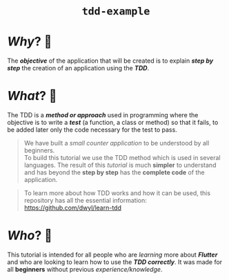 <div align="center">

# `tdd-example`

</div>

# _Why_? 🤷


The **_objective_** of the application 
that will be created is to explain 
**_step by step_** the creation of an application 
using the **_TDD_**.<br />



# _What_? 💭

The TDD is a **_method or approach_** used in programming 
where the objective is to write a **_test_** (a function, a class or method) 
so that it fails, to be added later only the code necessary for the test to pass.


> We have built a _small counter application_ 
to be understood by all beginners. <br />
To build this tutorial we use the TDD method which is used in several languages.
The result of this _tutorial_ is much **simpler** 
to understand and has beyond the **step by step** has
the **complete code** of the application.


>To learn more about how TDD works and how it can be used, this repository has all the essential information: https://github.com/dwyl/learn-tdd

# _Who_? 👥

This tutorial is intended for all people who are _learning_
more about **_Flutter_** and who are looking 
to learn how to use the **_TDD correctly_**.
It was made for all **beginners** without previous _experience/knowledge_.
